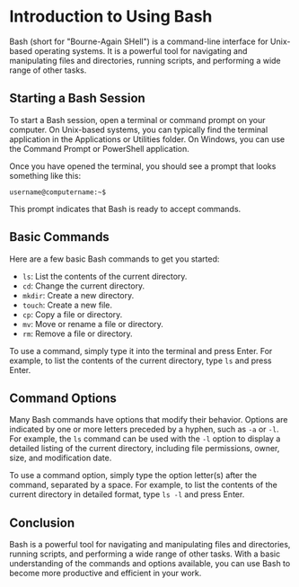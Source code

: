 # Introduction to Using Bash

Bash (short for "Bourne-Again SHell") is a command-line interface for Unix-based operating systems. It is a powerful tool for navigating and manipulating files and directories, running scripts, and performing a wide range of other tasks.

## Starting a Bash Session

To start a Bash session, open a terminal or command prompt on your computer. On Unix-based systems, you can typically find the terminal application in the Applications or Utilities folder. On Windows, you can use the Command Prompt or PowerShell application.

Once you have opened the terminal, you should see a prompt that looks something like this:

```
username@computername:~$
```

This prompt indicates that Bash is ready to accept commands.

## Basic Commands

Here are a few basic Bash commands to get you started:

- `ls`: List the contents of the current directory.
- `cd`: Change the current directory.
- `mkdir`: Create a new directory.
- `touch`: Create a new file.
- `cp`: Copy a file or directory.
- `mv`: Move or rename a file or directory.
- `rm`: Remove a file or directory.

To use a command, simply type it into the terminal and press Enter. For example, to list the contents of the current directory, type `ls` and press Enter.

## Command Options

Many Bash commands have options that modify their behavior. Options are indicated by one or more letters preceded by a hyphen, such as `-a` or `-l`. For example, the `ls` command can be used with the `-l` option to display a detailed listing of the current directory, including file permissions, owner, size, and modification date.

To use a command option, simply type the option letter(s) after the command, separated by a space. For example, to list the contents of the current directory in detailed format, type `ls -l` and press Enter.

## Conclusion

Bash is a powerful tool for navigating and manipulating files and directories, running scripts, and performing a wide range of other tasks. With a basic understanding of the commands and options available, you can use Bash to become more productive and efficient in your work.